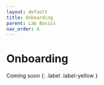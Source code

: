 ```yaml
---
layout: default
title: Onboarding
parent: Lab Basics
nav_order: 4
---
```


# Onboarding

Coming soon
{: .label .label-yellow }
